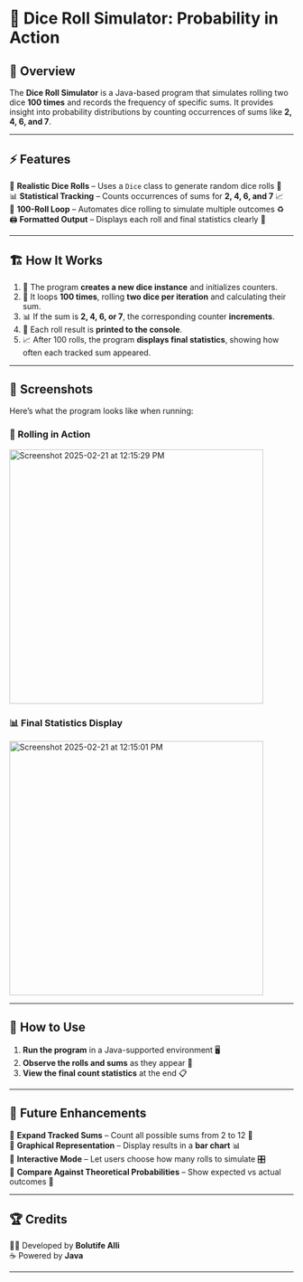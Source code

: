 # 🎲 Dice Roll Simulator: Probability in Action  

## 📌 Overview  
The **Dice Roll Simulator** is a Java-based program that simulates rolling two dice **100 times** and records the frequency of specific sums. It provides insight into probability distributions by counting occurrences of sums like **2, 4, 6, and 7**.  

---

## ⚡ Features  
🎯 **Realistic Dice Rolls** – Uses a `Dice` class to generate random dice rolls 🎲  
📊 **Statistical Tracking** – Counts occurrences of sums for **2, 4, 6, and 7** 📈  
🔄 **100-Roll Loop** – Automates dice rolling to simulate multiple outcomes ♻️  
🖨️ **Formatted Output** – Displays each roll and final statistics clearly 📝  

---

## 🏗️ How It Works  
1. 🎲 The program **creates a new dice instance** and initializes counters.  
2. 🔁 It loops **100 times**, rolling **two dice per iteration** and calculating their sum.  
3. 📊 If the sum is **2, 4, 6, or 7**, the corresponding counter **increments**.  
4. 📝 Each roll result is **printed to the console**.  
5. 📈 After 100 rolls, the program **displays final statistics**, showing how often each tracked sum appeared.  

---

## 📸 Screenshots  
Here’s what the program looks like when running:  

### 🎲 Rolling in Action  

<img src="https://github.com/user-attachments/assets/0b28faec-fa5e-44b7-a217-727f67bf61f9" alt="Screenshot 2025-02-21 at 12:15:29 PM" width="450">

### 📊 Final Statistics Display  

<img src="https://github.com/user-attachments/assets/e45a67cf-3e57-43ff-9784-f3506129eb41" alt="Screenshot 2025-02-21 at 12:15:01 PM" width="450">


---

## 🚀 How to Use  
1. **Run the program** in a Java-supported environment 🖥️  
2. **Observe the rolls and sums** as they appear 🎲  
3. **View the final count statistics** at the end 📋  

---

## 🎯 Future Enhancements  
🔹 **Expand Tracked Sums** – Count all possible sums from 2 to 12 🔢  
🔹 **Graphical Representation** – Display results in a **bar chart** 📊  
🔹 **Interactive Mode** – Let users choose how many rolls to simulate 🎛️  
🔹 **Compare Against Theoretical Probabilities** – Show expected vs actual outcomes 📏  

---

## 🏆 Credits  
👨‍💻 Developed by **Bolutife Alli**  
☕ Powered by **Java**  

---
